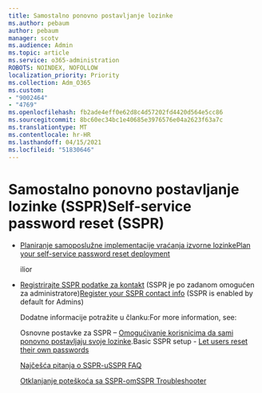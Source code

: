 ```yaml
---
title: Samostalno ponovno postavljanje lozinke
ms.author: pebaum
author: pebaum
manager: scotv
ms.audience: Admin
ms.topic: article
ms.service: o365-administration
ROBOTS: NOINDEX, NOFOLLOW
localization_priority: Priority
ms.collection: Adm_O365
ms.custom:
- "9002464"
- "4769"
ms.openlocfilehash: fb2ade4eff0e62d8c4d57202fd4420d564e5cc86
ms.sourcegitcommit: 8bc60ec34bc1e40685e3976576e04a2623f63a7c
ms.translationtype: MT
ms.contentlocale: hr-HR
ms.lasthandoff: 04/15/2021
ms.locfileid: "51830646"
---
```

# <a name="self-service-password-reset-sspr"></a><span data-ttu-id="7152a-102">Samostalno ponovno postavljanje lozinke (SSPR)</span><span class="sxs-lookup"><span data-stu-id="7152a-102">Self-service password reset (SSPR)</span></span>

- [<span data-ttu-id="7152a-103">Planiranje samoposlužne implementacije vraćanja izvorne lozinke</span><span class="sxs-lookup"><span data-stu-id="7152a-103">Plan your self-service password reset deployment</span></span>](https://go.microsoft.com/fwlink/?linkid=2142944)  

    <span data-ttu-id="7152a-104">ili</span><span class="sxs-lookup"><span data-stu-id="7152a-104">or</span></span>
- <span data-ttu-id="7152a-105">[Registrirajte SSPR podatke za kontakt](https://go.microsoft.com/fwlink/?linkid=849451) (SSPR je po zadanom omogućen za administratore)</span><span class="sxs-lookup"><span data-stu-id="7152a-105">[Register your SSPR contact info](https://go.microsoft.com/fwlink/?linkid=849451) (SSPR is enabled by default for Admins)</span></span>

    <span data-ttu-id="7152a-106">Dodatne informacije potražite u članku:</span><span class="sxs-lookup"><span data-stu-id="7152a-106">For more information, see:</span></span>

    <span data-ttu-id="7152a-107">Osnovne postavke za SSPR – [Omogućivanje korisnicima da sami ponovno postavljaju svoje lozinke](https://docs.microsoft.com/microsoft-365/admin/add-users/let-users-reset-passwords).</span><span class="sxs-lookup"><span data-stu-id="7152a-107">Basic SSPR setup - [Let users reset their own passwords](https://docs.microsoft.com/microsoft-365/admin/add-users/let-users-reset-passwords)</span></span>

    [<span data-ttu-id="7152a-108">Najčešća pitanja o SSPR-u</span><span class="sxs-lookup"><span data-stu-id="7152a-108">SSPR FAQ</span></span>](https://docs.microsoft.com/azure/active-directory/authentication/active-directory-passwords-faq)

    [<span data-ttu-id="7152a-109">Otklanjanje poteškoća sa SSPR-om</span><span class="sxs-lookup"><span data-stu-id="7152a-109">SSPR Troubleshooter</span></span>](https://docs.microsoft.com/azure/active-directory/authentication/active-directory-passwords-troubleshoot)
